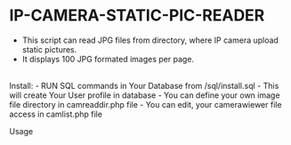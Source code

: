 # IP-CAMERA-STATIC-PIC-READER
- This script can read JPG files from directory, where IP camera upload static pictures.
- It displays 100 JPG formated images per page.
<br />
Install:
- RUN SQL commands in Your Database from /sql/install.sql
- This will create Your User profile in database
- You can define your own image file directory in camreaddir.php file
- You can edit, your camerawiewer file access in camlist.php file

Usage
